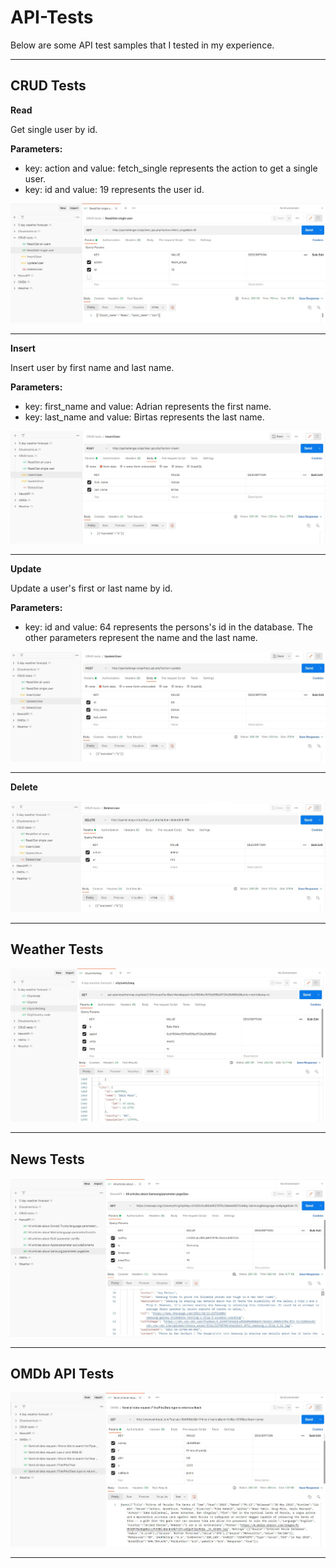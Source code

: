# API-Tests

Below are some API test samples that I tested in my experience.

-----------------
## CRUD Tests
**Read**

Get single user by id.

**Parameters:**

* key: action and value: fetch_single represents the action to get a single user. 
* key: id and value: 19 represents the user id.

<img src="API-Test Images/CRUD tests 1.jpg">  

-----------------

**Insert**

Insert user by first name and last name.

**Parameters:**

* key: first_name and value: Adrian represents the first name. 
* key: last_name and value: Birtas represents the last name.

<img src="API-Test Images/CRUD tests 2.jpg">  

-----------------

**Update**

Update a user's first or last name by id.

**Parameters:**

* key: id and value: 64 represents the persons's id in the database. The other parameters represent the name and the last name.

<img src="API-Test Images/CRUD tests 3.jpg" >  

-----------------

**Delete**

<img src="API-Test Images/CRUD tests 4.jpg" >  

-----------------

## Weather Tests

<img src="API-Test Images/Weather tests.jpg" >  

-----------------


## News Tests

<img src="API-Test Images/News tests.jpg" >

-----------------

## OMDb API Tests

<img src="API-Test Images/OMDb API tests.jpg" >

-----------------
